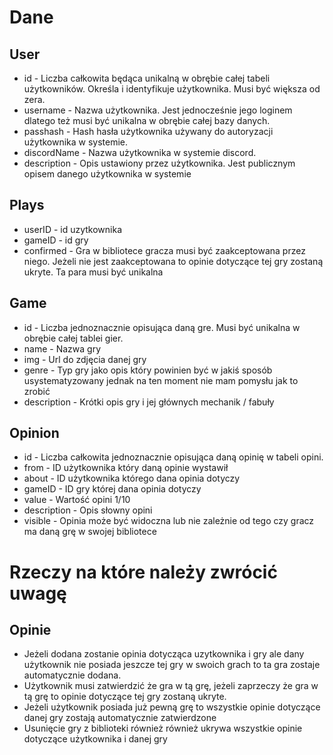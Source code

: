 # Dane
## User
- id - Liczba całkowita będąca unikalną w obrębie całej tabeli użytkowników. Określa i identyfikuje użytkownika. Musi być większa od zera.
- username - Nazwa użytkownika. Jest jednocześnie jego loginem dlatego też musi być unikalna w obrębie całej bazy danych.
- passhash - Hash hasła użytkownika używany do autoryzacji użytkownika w systemie.
- discordName - Nazwa użytkownika w systemie discord. 
- description - Opis ustawiony przez użytkownika. Jest publicznym opisem danego użytkownika w systemie
## Plays 
- userID - id uzytkownika
- gameID - id gry
- confirmed - Gra w bibliotece gracza musi być zaakceptowana przez niego. Jeżeli nie jest zaakceptowana to opinie dotyczące tej gry zostaną ukryte.
Ta para musi być unikalna
## Game
- id - Liczba jednoznacznie opisująca daną gre. Musi być unikalna w obrębie całej tablei gier.
- name - Nazwa gry
- img - Url do zdjęcia danej gry
- genre - Typ gry jako opis który powinien być w jakiś sposób usystematyzowany jednak na ten moment nie mam pomysłu jak to zrobić
- description - Krótki opis gry i jej głównych mechanik / fabuły 
## Opinion
- id - Liczba całkowita jednoznacznie opisująca daną opinię w tabeli opini.
- from - ID użytkownika który daną opinie wystawił
- about - ID użytkownika którego dana opinia dotyczy
- gameID - ID gry której dana opinia dotyczy
- value - Wartość opini 1/10
- description - Opis słowny opini
- visible - Opinia może być widoczna lub nie zależnie od tego czy gracz ma daną grę w swojej bibliotece 
# Rzeczy na które należy zwrócić uwagę
## Opinie
- Jeżeli dodana zostanie opinia dotycząca uzytkownika i gry ale dany użytkownik nie posiada jeszcze tej gry w swoich grach to ta gra zostaje automatycznie dodana.
- Użytkownik musi zatwierdzić że gra w tą grę, jeżeli zaprzeczy że gra w tą grę to opinie dotyczące tej gry zostaną ukryte.
- Jeżeli użytkownik posiada już pewną grę to wszystkie opinie dotyczące danej gry zostają automatycznie zatwierdzone
- Usunięcie gry z biblioteki również również ukrywa wszystkie opinie dotyczące użytkownika i danej gry